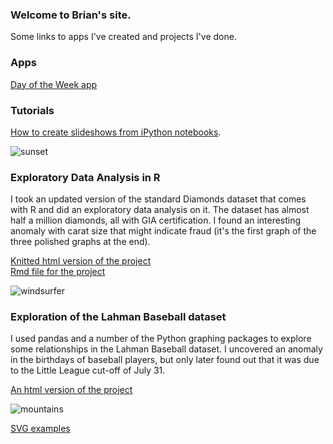 ### Welcome to Brian's site.
Some links to apps I've created and projects I've done.

### Apps
[Day of the Week app](dayoftheweek/)

### Tutorials
[How to create slideshows from iPython notebooks](slideshow-creation.slides.html).

![sunset](500by100pics/sunset2.png)

### Exploratory Data Analysis in R
I took an updated version of the standard Diamonds dataset that comes with R and did an exploratory data analysis on it. The dataset has almost half a million diamonds, all with GIA certification. I found an interesting anomaly with carat size that might indicate fraud (it's the first graph of the three polished graphs at the end).

[Knitted html version of the project](diamonds.html)  
[Rmd file for the project](diamonds.Rmd)

![windsurfer](500by100pics/windsurfer.png)

### Exploration of the Lahman Baseball dataset
I used pandas and a number of the Python graphing packages to explore some relationships in the Lahman Baseball dataset. I uncovered an anomaly in the birthdays of baseball players, but only later found out that it was due to the Little League cut-off of July 31.

[An html version of the project](baseball.html)  

![mountains](500by100pics/mountains1.png)

[SVG examples](svg.html)
